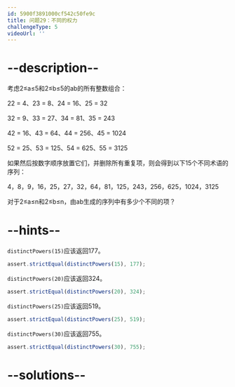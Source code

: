 ```yaml
---
id: 5900f3891000cf542c50fe9c
title: 问题29：不同的权力
challengeType: 5
videoUrl: ''
---
```


# --description--

考虑2≤a≤5和2≤b≤5的ab的所有整数组合：

22 = 4、23 = 8、24 = 16、25 = 32

32 = 9、33 = 27、34 = 81、35 = 243

42 = 16、43 = 64、44 = 256、45 = 1024

52 = 25、53 = 125、54 = 625、55 = 3125

如果然后按数字顺序放置它们，并删除所有重复项，则会得到以下15个不同术语的序列：

4，8，9，16，25，27，32，64，81，125，243，256，625，1024，3125

对于2≤a≤n和2≤b≤n，由ab生成的序列中有多少个不同的项？

# --hints--

`distinctPowers(15)`应该返回177。

```js
assert.strictEqual(distinctPowers(15), 177);
```

`distinctPowers(20)`应该返回324。

```js
assert.strictEqual(distinctPowers(20), 324);
```

`distinctPowers(25)`应该返回519。

```js
assert.strictEqual(distinctPowers(25), 519);
```

`distinctPowers(30)`应该返回755。

```js
assert.strictEqual(distinctPowers(30), 755);
```

# --solutions--

